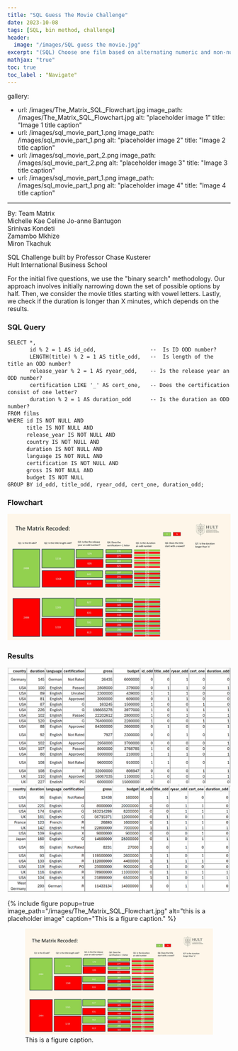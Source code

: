 ```yaml
---
title: "SQL Guess The Movie Challenge"
date: 2023-10-08
tags: [SQL, bin method, challenge]
header:
  image: "/images/SQL guess the movie.jpg"
excerpt: "(SQL) Choose one film based on alternating numeric and non-numeric yes/no questions. Only 3 maximum questions per column are allowed. "
mathjax: "true"
toc: true
toc_label : "Navigate"
---
```

gallery:
  - url: /images/The_Matrix_SQL_Flowchart.jpg
    image_path: /images/The_Matrix_SQL_Flowchart.jpg
    alt: "placeholder image 1"
    title: "Image 1 title caption"
  - url: /images/sql_movie_part_1.png
    image_path: /images/sql_movie_part_1.png
    alt: "placeholder image 2"
    title: "Image 2 title caption"
  - url: /images/sql_movie_part_2.png
    image_path: /images/sql_movie_part_2.png
    alt: "placeholder image 3"
    title: "Image 3 title caption"
  - url: /images/sql_movie_part_1.png
    image_path: /images/sql_movie_part_1.png
    alt: "placeholder image 4"
    title: "Image 4 title caption"
---
By: Team Matrix <br>
Michelle Kae Celine Jo-anne Bantugon<br>
Srinivas Kondeti <br>
Zamambo Mkhize <br>
Miron Tkachuk<br>

SQL Challenge built by Professor Chase Kusterer <br>
Hult International Business School<br>

For the initial five questions, we use the "binary search" methodology. Our approach involves initially narrowing down the set of possible options by half. Then, we consider the movie titles starting with vowel letters. Lastly, we check if the duration is longer than X minutes, which depends on the results.

### SQL Query
```
SELECT *, 
       id % 2 = 1 AS id_odd,                 --  Is ID ODD number?
       LENGTH(title) % 2 = 1 AS title_odd,   --  Is length of the title an ODD number?
       release_year % 2 = 1 AS ryear_odd,    -- Is the release year an ODD number?
       certification LIKE '_' AS cert_one,   -- Does the certification consist of one letter?
       duration % 2 = 1 AS duration_odd      -- Is the duration an ODD number?
FROM films
WHERE id IS NOT NULL AND
      title IS NOT NULL AND
      release_year IS NOT NULL AND
      country IS NOT NULL AND
      duration IS NOT NULL AND
      language IS NOT NULL AND
      certification IS NOT NULL AND
      gross IS NOT NULL AND
      budget IS NOT NULL
GROUP BY id_odd, title_odd, ryear_odd, cert_one, duration_odd;
```
### Flowchart
![Flowchart](/images/The_Matrix_SQL_Flowchart.jpg)

### <b> Results </b><br>
![SQL Query Results](/images/sql_movie_part_1.png)
<br>
![SQL Query Results](/images/sql_movie_part_2.png)

{% include figure popup=true image_path="/images/The_Matrix_SQL_Flowchart.jpg" alt="this is a placeholder image" caption="This is a figure caption." %}

<figure>
  <a href="/images/The_Matrix_SQL_Flowchart.jpg" class="image-popup" title="This is a figure caption.">
    <img src="/images/The_Matrix_SQL_Flowchart.jpg" alt="this is a placeholder image">
  </a>
  <figcaption>This is a figure caption.</figcaption>
</figure>

